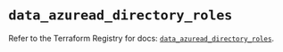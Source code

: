 # `data_azuread_directory_roles`

Refer to the Terraform Registry for docs: [`data_azuread_directory_roles`](https://registry.terraform.io/providers/hashicorp/azuread/2.47.0/docs/data-sources/directory_roles).
